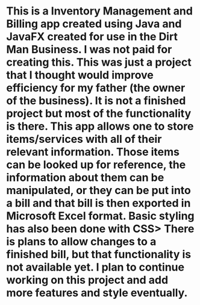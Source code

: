 # This is a Inventory Management and Billing app created using Java and JavaFX created for use in the Dirt Man Business. I was not paid for creating this. This was just a project that I thought would improve efficiency for my father (the owner of the business). It is not a finished project but most of the functionality is there. This app allows one to store items/services with all of their relevant information. Those items can be looked up for reference, the information about them can be manipulated, or they can be put into a bill and that bill is then exported in Microsoft Excel format. Basic styling has also been done with CSS> There is plans to allow changes to a finished bill, but that functionality is not available yet. I plan to continue working on this project and add more features and style eventually. 
